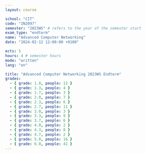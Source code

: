 ```yaml
---
layout: course

school: "CIT"
code: "IN2097"
semester: "2023WS" # refers to the year of the semester start
exam_type: "endterm"
name: "Advanced Computer Networking"
date: "2024-02-12 12:00:00 +0100"

ects: 5
hours: 4 # semester hours
mode: "written"
lang: "en"

title: "Advanced Computer Networking 2023WS Endterm"
grades:
  - { grade: 1.0, people: 12 }
  - { grade: 1.3, people: 4 }
  - { grade: 1.7, people: 3 }
  - { grade: 2.0, people: 7 }
  - { grade: 2.3, people: 6 }
  - { grade: 2.7, people: 11 }
  - { grade: 3.0, people: 3 }
  - { grade: 3.3, people: 9 }
  - { grade: 3.7, people: 6 }
  - { grade: 4.0, people: 2 }
  - { grade: 4.3, people: 8 }
  - { grade: 4.7, people: 2 }
  - { grade: 5.0, people: 16 }
  - { grade: 6.0, people: 41 }
---
```



